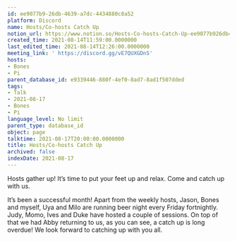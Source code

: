 ```yaml
---
id: ee9077b9-26db-4639-a7dc-4434880c8a52
platform: Discord
name: Hosts/Co-hosts Catch Up
notion_url: https://www.notion.so/Hosts-Co-hosts-Catch-Up-ee9077b926db4639a7dc4434880c8a52
created_time: 2021-08-14T11:59:00.0000000
last_edited_time: 2021-08-14T12:26:00.0000000
meeting_link: ' https://discord.gg/vE7QUXGDnS'
hosts:
- Bones
- Pi
parent_database_id: e9339446-880f-4ef0-8ad7-8ad1f507dded
tags:
- Talk
- 2021-08-17
- Bones
- Pi
language_level: No limit
parent_type: database_id
object: page
talktime: 2021-08-17T20:00:00.0000000
title: Hosts/Co-hosts Catch Up
archived: false
indexDate: 2021-08-17
---
```









Hosts gather up! It’s time to put your feet up and relax. Come and catch up with us.

It’s been a successful month! Apart from the weekly hosts, Jason, Bones and myself, Uya and Milo are running beer night every Friday fortnightly. Judy, Momo, Ives and Duke have hosted a couple of sessions. On top of that we had Abby returning to us, as you can see, a catch up is long overdue! We look forward to catching up with you all.

















